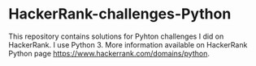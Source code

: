 # HackerRank-challenges-Python
This repository contains solutions for Pyhton challenges I did on HackerRank. I use Python 3.
More information available on HackerRank Python page https://www.hackerrank.com/domains/python.
